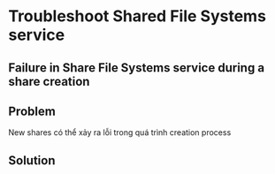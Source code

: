 # Troubleshoot Shared File Systems service

## Failure in Share File Systems service during a share creation

## Problem

New shares có thể xảy ra lỗi trong quá trình creation process

## Solution

